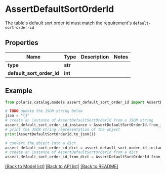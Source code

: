 <!--

 Licensed to the Apache Software Foundation (ASF) under one
 or more contributor license agreements.  See the NOTICE file
 distributed with this work for additional information
 regarding copyright ownership.  The ASF licenses this file
 to you under the Apache License, Version 2.0 (the
 "License"); you may not use this file except in compliance
 with the License.  You may obtain a copy of the License at

   http://www.apache.org/licenses/LICENSE-2.0

 Unless required by applicable law or agreed to in writing,
 software distributed under the License is distributed on an
 "AS IS" BASIS, WITHOUT WARRANTIES OR CONDITIONS OF ANY
 KIND, either express or implied.  See the License for the
 specific language governing permissions and limitations
 under the License.

-->
# AssertDefaultSortOrderId

The table's default sort order id must match the requirement's `default-sort-order-id`

## Properties

Name | Type | Description | Notes
------------ | ------------- | ------------- | -------------
**type** | **str** |  | 
**default_sort_order_id** | **int** |  | 

## Example

```python
from polaris.catalog.models.assert_default_sort_order_id import AssertDefaultSortOrderId

# TODO update the JSON string below
json = "{}"
# create an instance of AssertDefaultSortOrderId from a JSON string
assert_default_sort_order_id_instance = AssertDefaultSortOrderId.from_json(json)
# print the JSON string representation of the object
print(AssertDefaultSortOrderId.to_json())

# convert the object into a dict
assert_default_sort_order_id_dict = assert_default_sort_order_id_instance.to_dict()
# create an instance of AssertDefaultSortOrderId from a dict
assert_default_sort_order_id_from_dict = AssertDefaultSortOrderId.from_dict(assert_default_sort_order_id_dict)
```
[[Back to Model list]](../README.md#documentation-for-models) [[Back to API list]](../README.md#documentation-for-api-endpoints) [[Back to README]](../README.md)


